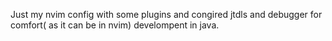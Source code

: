 Just my nvim config with some plugins and congired jtdls and debugger for comfort( as it can be in nvim) develompent in java.
